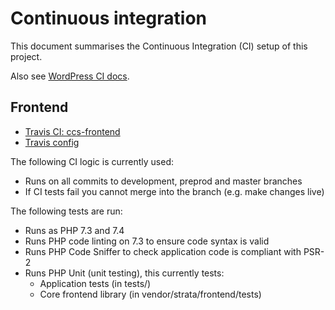 # Continuous integration

This document summarises the Continuous Integration (CI) setup of this project.

Also see [WordPress CI docs](https://github.com/Crown-Commercial-Service/ccs-wordpress/blob/master/docs/CONTINUOUS_INTEGRATION.md).

## Frontend

* [Travis CI: ccs-frontend](https://travis-ci.org/Crown-Commercial-Service/ccs-frontend)
* [Travis config](https://github.com/Crown-Commercial-Service/ccs-frontend/blob/master/.travis.yml)

The following CI logic is currently used:

* Runs on all commits to development, preprod and master branches
* If CI tests fail you cannot merge into the branch (e.g. make changes live)

The following tests are run:

* Runs as PHP 7.3 and 7.4
* Runs PHP code linting on 7.3 to ensure code syntax is valid
* Runs PHP Code Sniffer to check application code is compliant with PSR-2
* Runs PHP Unit (unit testing), this currently tests:
    * Application tests (in tests/)
    * Core frontend library (in vendor/strata/frontend/tests)
